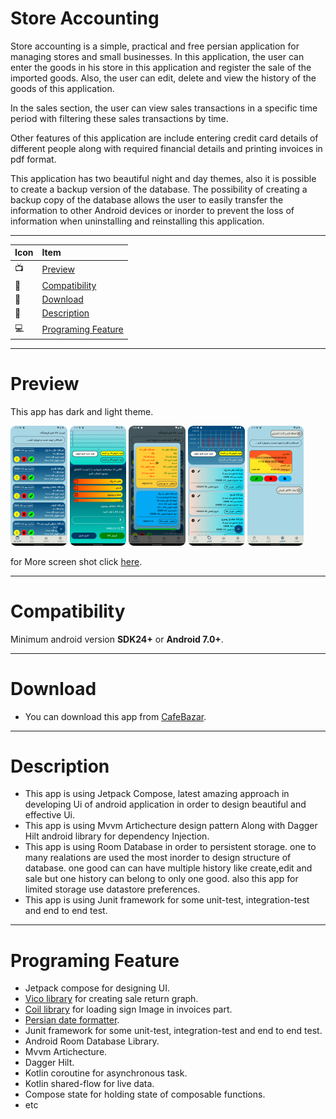 # Store Accounting
Store accounting is a simple, practical and free persian application for managing stores and small businesses.
In this application, the user can enter the goods in his store in this application and register the sale of the imported goods.
Also, the user can edit, delete and view the history of the goods of this application.

In the sales section, the user can view sales transactions in a specific time period with filtering these sales transactions by time.

Other features of this application are include entering credit card details of different people along with required financial details and printing invoices in pdf format.

This application has two beautiful night and day themes, also it is possible to create a backup version of the database. The possibility of creating a backup copy of the database
allows the user to easily transfer the information to other Android devices or inorder to prevent the loss of information when uninstalling and reinstalling this application.

--------------------------------------------------------------------------------------------------------------------------------------------------------------
|    Icon    |      Item    |
| :-------- | :------- |
|    📺    |      [Preview](https://github.com/Mak7293/StoreAccounting/blob/master/README.md#preview)    |
|     📱    |    [Compatibility](https://github.com/Mak7293/StoreAccounting/blob/master/README.md#compatibility) |
|    🎁    |   [Download](https://github.com/Mak7293/StoreAccounting/blob/master/README.md#download) |
|    📣    |   [Description](https://github.com/Mak7293/StoreAccounting/blob/master/README.md#description) |
|    💻    |  [Programing Feature](https://github.com/Mak7293/StoreAccounting/blob/master/README.md#programing-feature) |
--------------------------------------------------------------------------------------------------------------------------------------------------------------
# Preview 
This app has dark and light theme.

<img src="https://github.com/Mak7293/StoreAccounting/blob/master/screen_shots/Screenshot_20230404_144021.png" width=18% height=18%> <img
 src="https://github.com/Mak7293/StoreAccounting/blob/master/screen_shots/Screenshot_20230404_144358.png" width=18% height=18%> <img
 src="https://github.com/Mak7293/StoreAccounting/blob/master/screen_shots/Screenshot_20230404_144916.png" width=18% height=18%>  <img
 src="https://github.com/Mak7293/StoreAccounting/blob/master/screen_shots/Screenshot_20230404_161025.png" width=18% height=18%> <img
 src="https://github.com/Mak7293/StoreAccounting/blob/master/screen_shots/Screenshot_20230404_154925.png" width=18% height=18%>
 
 


for More screen shot click [here](https://github.com/Mak7293/StoreAccounting/tree/master/screen_shots).

--------------------------------------------------------------------------------------------------------------------------------------------------------------
# Compatibility 
Minimum android version **SDK24+** or **Android 7.0+**.

--------------------------------------------------------------------------------------------------------------------------------------------------------------
# Download
- You can download this app from [CafeBazar](https://cafebazaar.ir/app/com.example.storeaccounting?l=en).

--------------------------------------------------------------------------------------------------------------------------------------------------------------
# Description
- This app is using Jetpack Compose, latest amazing approach in developing Ui of android application in order to design beautiful and effective Ui.
- This app is using Mvvm Artichecture design pattern Along with Dagger Hilt android library for dependency Injection.
- This app is using Room Database in order to persistent storage. one to many realations are used the most inorder to design structure of database. one good can
can have multiple history like create,edit and sale but one history can belong to only one good. also this app for limited storage use datastore preferences.
- This app is using Junit framework for some unit-test, integration-test and end to end test.

--------------------------------------------------------------------------------------------------------------------------------------------------------------
# Programing Feature
- Jetpack compose for designing UI.
- [Vico library](https://github.com/patrykandpatrick/vico) for creating sale return graph.
- [Coil library](https://coil-kt.github.io/coil/compose) for loading sign Image in invoices part.
- [Persian date formatter](https://github.com/samanzamani/PersianDate).
- Junit framework for some unit-test, integration-test and end to end test.
- Android Room Database Library.
- Mvvm Artichecture.
- Dagger Hilt.
- Kotlin coroutine for asynchronous task.
- Kotlin shared-flow for live data.
- Compose state for holding state of composable functions.
- etc




